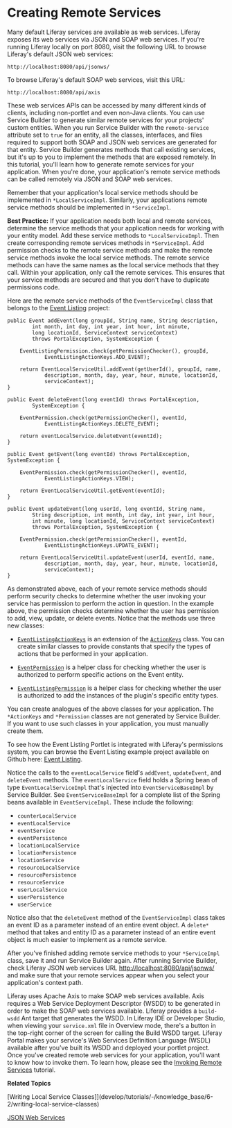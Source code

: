 # Creating Remote Services [](id=creating-remote-services)

Many default Liferay services are available as web services. Liferay exposes its
web services via JSON and SOAP web services. If you're running Liferay locally
on port 8080, visit the following URL to browse Liferay's default JSON web
services:

    http://localhost:8080/api/jsonws/

To browse Liferay's default SOAP web services, visit this URL:

    http://localhost:8080/api/axis

These web services APIs can be accessed by many different kinds of clients,
including non-portlet and even non-Java clients. You can use Service Builder to
generate similar remote services for your projects' custom entities. When you
run Service Builder with the `remote-service` attribute set to `true` for an
entity, all the classes, interfaces, and files required to support both SOAP and
JSON web services are generated for that entity. Service Builder generates
methods that call existing services, but it's up to you to implement the methods
that are exposed remotely. In this tutorial, you'll learn how to generate remote
services for your application. When you're done, your application's remote
service methods can be called remotely via JSON and SOAP web services. 

Remember that your application's local service methods should be implemented in
`*LocalServiceImpl`. Similarly, your applications remote service methods should
be implemented in `*ServiceImpl`.

<!--
This best practice appears in both 05-creating-local-service.markdown and
in 07-creating-remote-services.markdown. If you edit it, please update both
locations.
-->

**Best Practice:** If your application needs both local and remote services,
determine the service methods that your application needs for working with your
entity model. Add these service methods to `*LocalServiceImpl`. Then create
corresponding remote services methods in `*ServiceImpl`. Add permission checks
to the remote service methods and make the remote service methods invoke the
local service methods. The remote service methods can have the same names as the
local service methods that they call. Within your application, only call the
remote services. This ensures that your service methods are secured and that you
don't have to duplicate permissions code.

Here are the remote service methods of the `EventServiceImpl`
class that belongs to the
[Event Listing](https://github.com/liferay/liferay-docs/tree/6.2.x/develop/tutorials/tutorials-sdk-6.2-ga3/portlets/event-listing-portlet)
project:

	public Event addEvent(long groupId, String name, String description,
			int month, int day, int year, int hour, int minute,
			long locationId, ServiceContext serviceContext)
			throws PortalException, SystemException {

		EventListingPermission.check(getPermissionChecker(), groupId,
				EventListingActionKeys.ADD_EVENT);

		return EventLocalServiceUtil.addEvent(getUserId(), groupId, name,
				description, month, day, year, hour, minute, locationId,
				serviceContext);
	}

	public Event deleteEvent(long eventId) throws PortalException,
			SystemException {

		EventPermission.check(getPermissionChecker(), eventId,
				EventListingActionKeys.DELETE_EVENT);

		return eventLocalService.deleteEvent(eventId);
	}

	public Event getEvent(long eventId) throws PortalException, SystemException {

		EventPermission.check(getPermissionChecker(), eventId,
				EventListingActionKeys.VIEW);

		return EventLocalServiceUtil.getEvent(eventId);
	}

	public Event updateEvent(long userId, long eventId, String name,
			String description, int month, int day, int year, int hour,
			int minute, long locationId, ServiceContext serviceContext)
			throws PortalException, SystemException {

		EventPermission.check(getPermissionChecker(), eventId,
				EventListingActionKeys.UPDATE_EVENT);

		return EventLocalServiceUtil.updateEvent(userId, eventId, name,
				description, month, day, year, hour, minute, locationId,
				serviceContext);
	}

As demonstrated above, each of your remote service methods should perform
security checks to determine whether the user invoking your service has
permission to perform the action in question. In the example above, the
permission checks determine whether the user has permission to add, view,
update, or delete events. Notice that the methods use three new classes:

- [`EventListingActionKeys`](https://github.com/liferay/liferay-docs/blob/6.2.x/develop/tutorials/tutorials-sdk-6.2-ga3/portlets/event-listing-portlet/docroot/WEB-INF/src/com/liferay/docs/eventlisting/util/EventListingActionKeys.java)
  is an extension of the [`ActionKeys`](http://docs.liferay.com/portal/6.2/javadocs/com/liferay/portal/security/permission/ActionKeys.html)
  class. You can create similar classes to provide constants that specify the
  types of actions that be performed in your application. 

- [`EventPermission`](https://github.com/liferay/liferay-docs/blob/6.2.x/develop/tutorials/tutorials-sdk-6.2-ga3/portlets/event-listing-portlet/docroot/WEB-INF/src/com/liferay/docs/eventlisting/service/permission/EventPermission.java)
  is a helper class for checking whether the user is authorized to perform
  specific actions on the Event entity. 

- [`EventListingPermission`](https://github.com/liferay/liferay-docs/blob/6.2.x/develop/tutorials/tutorials-sdk-6.2-ga3/portlets/event-listing-portlet/docroot/WEB-INF/src/com/liferay/docs/eventlisting/service/permission/EventListingPermission.java)
  is a helper class for checking whether the user is authorized to add the
  instances of the plugin's specific entity types. 

You can create analogues of the above classes for your application. The
`*ActionKeys` and `*Permission` classes are not generated by Service Builder. If
you want to use such classes in your application, you must manually create them.

<!--
To learn about Liferay's permissions framework, please refer to the
[Security and Permissions](http://www.liferay.com/documentation/liferay-portal/6.2/development/-/ai/security-and-permissions-liferay-portal-6-2-dev-guide-06-en)
tutorial.
-->

To see how the Event Listing Portlet is integrated with Liferay's permissions
system, you can browse the Event Listing example project available on Github
here:
[Event Listing](https://github.com/liferay/liferay-docs/tree/6.2.x/develop/tutorials/tutorials-sdk-6.2-ga3/portlets/event-listing-portlet).

Notice the calls to the `eventLocalService` field's `addEvent`, `updateEvent`,
and `deleteEvent` methods. The `eventLocalService` field holds a Spring bean of
type `EventLocalServiceImpl` that's injected into `EventServiceBaseImpl` by
Service Builder. See `EventServiceBaseImpl` for a complete list of the Spring
beans available in `EventServiceImpl`. These include the following:

- `counterLocalService`
- `eventLocalService`
- `eventService`
- `eventPersistence`
- `locationLocalService`
- `locationPersistence`
- `locationService`
- `resourceLocalService`
- `resourcePersistence`
- `resourceService`
- `userLocalService`
- `userPersistence`
- `userService`

Notice also that the `deleteEvent` method of the `EventServiceImpl` class takes
an event ID as a parameter instead of an entire event object. A `delete*` method
that takes and entity ID as a parameter instead of an entire event object is
much easier to implement as a remote service.

After you've finished adding remote service methods to your `*ServiceImpl`
class, save it and run Service Builder again. After running Service Builder,
check Liferay JSON web services URL
[http://localhost:8080/api/jsonws/](http://localhost:8080/api/jsonws/)
and make sure that your remote services appear when you select your
application's context path.

Liferay uses Apache Axis to make SOAP web services available. Axis requires a
Web Service Deployment Descriptor (WSDD) to be generated in order to make the
SOAP web services available. Liferay provides a `build-wsdd` Ant target that
generates the WSDD. In Liferay IDE or Developer Studio, when viewing your
`service.xml` file in Overview mode, there's a button in the top-right
corner of the screen for calling the Build WSDD target. Liferay Portal makes
your service's Web Services Definition Language (WSDL) available after you've
built its WSDD and deployed your portlet project. Once you've created remote web
services for your application, you'll want to know how to invoke them. To learn
how, please see the [Invoking Remote Services](/develop/tutorials/-/knowledge_base/6-2/what-is-service-builder) tutorial.

**Related Topics**

[Writing Local Service Classes]](develop/tutorials/-/knowledge_base/6-2/writing-local-service-classes)

[JSON Web Services](develop/tutorials/-/knowledge_base/6-2/json-web-services)

